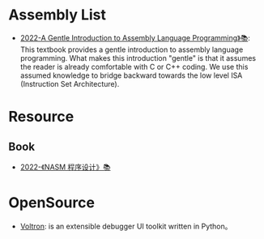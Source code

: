 # Assembly List

- [2022-A Gentle Introduction to Assembly Language Programming》📚](https://github.com/pkivolowitz/asm_book): This textbook provides a gentle introduction to assembly language programming. What makes this introduction "gentle" is that it assumes the reader is already comfortable with C or C++ coding. We use this assumed knowledge to bridge backward towards the low level ISA (Instruction Set Architecture).

# Resource

## Book

- [2022-《NASM 程序设计》📚](https://www.yuque.com/qyuhen/asm)

# OpenSource

- [Voltron](https://github.com/snare/voltron): is an extensible debugger UI toolkit written in Python。
